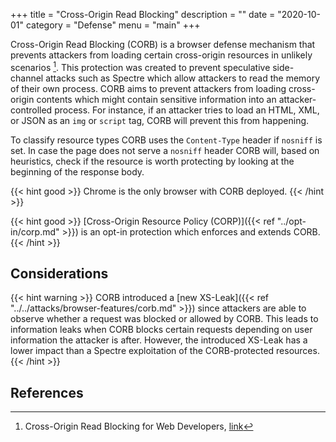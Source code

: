 +++
title = "Cross-Origin Read Blocking"
description = ""
date = "2020-10-01"
category = "Defense"
menu = "main"
+++

Cross-Origin Read Blocking (CORB) is a browser defense mechanism that prevents attackers from loading certain cross-origin resources in unlikely scenarios [^1]. This protection was created to prevent speculative side-channel attacks such as Spectre which allow attackers to read the memory of their own process. CORB aims to prevent attackers from loading cross-origin contents which might contain sensitive information into an attacker-controlled process. For instance, if an attacker tries to load an  HTML, XML, or JSON as an `img` or `script` tag, CORB will prevent this from happening. 

To classify resource types CORB uses the `Content-Type` header if `nosniff` is set. In case the page does not serve a `nosniff` header CORB will, based on heuristics, check if the resource is worth protecting by looking at the beginning of the response body.

{{< hint good >}}
Chrome is the only browser with CORB deployed.
{{< /hint >}}

{{< hint good >}}
[Cross-Origin Resource Policy (CORP)]({{< ref "../opt-in/corp.md" >}}) is an opt-in protection which enforces and extends CORB.
{{< /hint >}}


## Considerations

{{< hint warning >}}
CORB introduced a [new XS-Leak]({{< ref "../../attacks/browser-features/corb.md" >}}) since attackers are able to observe whether a request was blocked or allowed by CORB. This leads to information leaks when CORB blocks certain requests depending on user information the attacker is after. However, the introduced XS-Leak has a lower impact than a Spectre exploitation of the CORB-protected resources.
{{< /hint >}}

## References

[^1]: Cross-Origin Read Blocking for Web Developers, [link](https://chromium.googlesource.com/chromium/src/+/master/services/network/cross_origin_read_blocking_explainer.md)